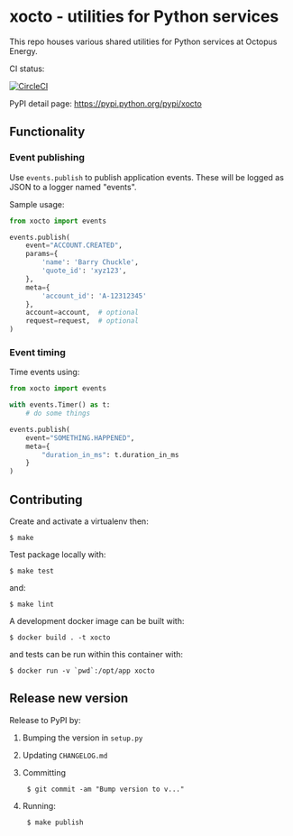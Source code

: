 # xocto - utilities for Python services

This repo houses various shared utilities for Python services at Octopus Energy.

CI status:

[![CircleCI](https://circleci.com/gh/octoenergy/xocto/tree/master.svg?style=svg)](https://circleci.com/gh/octoenergy/xocto/tree/master)

PyPI detail page: https://pypi.python.org/pypi/xocto

## Functionality

### Event publishing

Use `events.publish` to publish application events. These will be logged as JSON
to a logger named "events". 

Sample usage:

```python
from xocto import events

events.publish(
    event="ACCOUNT.CREATED", 
    params={
        'name': 'Barry Chuckle', 
        'quote_id': 'xyz123',
    },
    meta={
        'account_id': 'A-12312345'
    },
    account=account,  # optional
    request=request,  # optional
)
```

### Event timing

Time events using:

```python
from xocto import events

with events.Timer() as t:
    # do some things

events.publish(
    event="SOMETHING.HAPPENED",
    meta={
        "duration_in_ms": t.duration_in_ms 
    }
)
```

## Contributing

Create and activate a virtualenv then:

    $ make

Test package locally with:

    $ make test

and:

    $ make lint  

A development docker image can be built with:

    $ docker build . -t xocto

and tests can be run within this container with:

    $ docker run -v `pwd`:/opt/app xocto

## Release new version

Release to PyPI by:

1. Bumping the version in `setup.py`

2. Updating `CHANGELOG.md`

3. Committing

        $ git commit -am "Bump version to v..."

4. Running: 

        $ make publish

